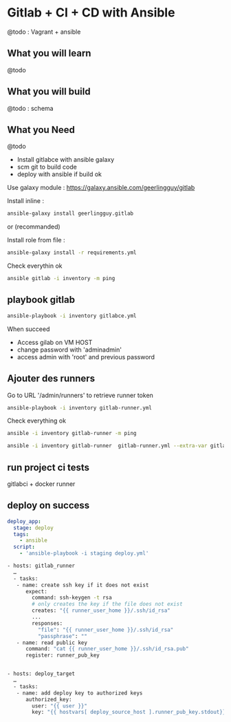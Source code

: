 # Gitlab + CI + CD with Ansible

@todo : Vagrant + ansible

## What you will learn

@todo

## What you will build

@todo : schema

## What you Need

@todo




* Install gitlabce with ansible galaxy
* scm git to build code
* deploy with ansible if build ok


Use galaxy module : https://galaxy.ansible.com/geerlingguy/gitlab


Install inline :

```bash
ansible-galaxy install geerlingguy.gitlab
```
or (recommanded)

Install role from file : 

```bash
ansible-galaxy install -r requirements.yml
```

Check everythin ok 

```bash
ansible gitlab -i inventory -m ping

```

## playbook gitlab

```bash
ansible-playbook -i inventory gitlabce.yml
```

When succeed

* Access gilab on VM HOST 
* change password with 'adminadmin'
* access admin with 'root' and previous password



## Ajouter des runners

Go to URL '/admin/runners' to retrieve runner token


```bash
ansible-playbook -i inventory gitlab-runner.yml
```

Check everything ok

```bash
ansible -i inventory gitlab-runner -m ping 
```

```bash
ansible -i inventory gitlab-runner  gitlab-runner.yml --extra-var gitlab_registration_token='TOKEN'
```



## run project ci tests

gitlabci + docker runner

## deploy on success


```yaml
deploy_app:
  stage: deploy
  tags:
    - ansible
  script:
    - 'ansible-playbook -i staging deploy.yml'
```


```bash
- hosts: gitlab_runner
  …
  - tasks:
   - name: create ssh key if it does not exist
      expect:
        command: ssh-keygen -t rsa
        # only creates the key if the file does not exist
        creates: "{{ runner_user_home }}/.ssh/id_rsa"
        ...
        responses:
          "file": "{{ runner_user_home }}/.ssh/id_rsa"
          "passphrase": ""
   - name: read public key
      command: "cat {{ runner_user_home }}/.ssh/id_rsa.pub"
      register: runner_pub_key


- hosts: deploy_target
  …
  - tasks:
   - name: add deploy key to authorized keys
      authorized_key:
        user: "{{ user }}"
        key: "{{ hostvars[ deploy_source_host ].runner_pub_key.stdout}}"

```